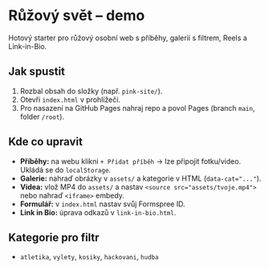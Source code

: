 # Růžový svět – demo
Hotový starter pro růžový osobní web s příběhy, galerií s filtrem, Reels a Link-in-Bio.

## Jak spustit
1. Rozbal obsah do složky (např. `pink-site/`).
2. Otevři `index.html` v prohlížeči.
3. Pro nasazení na GitHub Pages nahraj repo a povol Pages (branch `main`, folder `/root`).

## Kde co upravit
- **Příběhy:** na webu klikni `+ Přidat příběh` → lze připojit fotku/video. Ukládá se do `localStorage`.
- **Galerie:** nahraď obrázky v `assets/` a kategorie v HTML (`data-cat="..."`).
- **Videa:** vlož MP4 do `assets/` a nastav `<source src="assets/tvoje.mp4">` nebo nahraď `<iframe>` embedy.
- **Formulář:** v `index.html` nastav svůj Formspree ID.
- **Link in Bio:** úprava odkazů v `link-in-bio.html`.

## Kategorie pro filtr
- `atletika`, `vylety`, `kosiky`, `hackovani`, `hudba`
